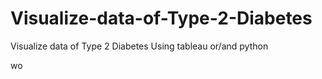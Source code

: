 # Visualize-data-of-Type-2-Diabetes
Visualize data of Type 2 Diabetes Using tableau or/and python

wo
